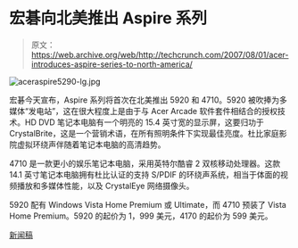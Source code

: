 # 宏碁向北美推出 Aspire 系列

> 原文：<https://web.archive.org/web/http://techcrunch.com/2007/08/01/acer-introduces-aspire-series-to-north-america/>

![aceraspire5290-lg.jpg](img/2e173a481276326dc7625151eb15cc59.png)

宏碁今天宣布，Aspire 系列将首次在北美推出 5920 和 4710。5920 被吹捧为多媒体“发电站”，这在很大程度上是由于与 Acer Arcade 软件套件相结合的授权技术。HD DVD 笔记本电脑有一个明亮的 15.4 英寸宽的显示屏，这要归功于 CrystalBrite，这是一个营销术语，在所有照明条件下实现最佳亮度。杜比家庭影院虚拟环绕声伴随着笔记本电脑的高清趋势。

4710 是一款更小的娱乐笔记本电脑，采用英特尔酷睿 2 双核移动处理器。这款 14.1 英寸笔记本电脑拥有杜比认证的支持 S/PDIF 的环绕声系统，相当于体面的视频播放和多媒体性能，以及 CrystalEye 网络摄像头。

5920 配有 Windows Vista Home Premium 或 Ultimate，而 4710 预装了 Vista Home Premium。5920 的起价为 1，999 美元，4170 的起价为 599 美元。

[新闻稿](https://web.archive.org/web/20140429191035/http://home.businesswire.com/portal/site/google/index.jsp?ndmViewId=news_view&newsId=20070801006017&newsLang=en)